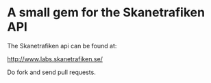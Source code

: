 A small gem for the Skanetrafiken API
=============

The Skanetrafiken api can be found at:

http://www.labs.skanetrafiken.se/

Do fork and send pull requests.
